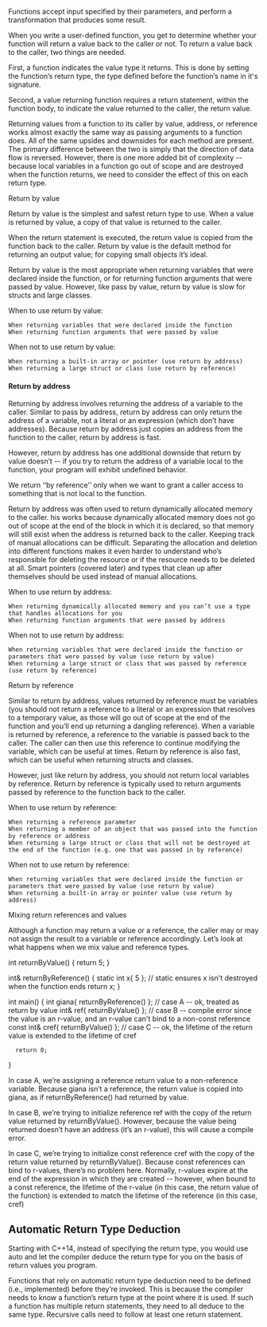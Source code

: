 Functions accept input specified by their parameters, and perform a transformation that produces some result.

When you write a user-defined function, you get to determine whether your function will return a value back to the caller or not. To return a value back to the caller, two things are needed.

First, a function indicates the value type it returns. This is done by setting the function’s return type, the type defined before the function’s name in it's signature.

Second, a value returning function requires a return statement, within the function body, to indicate the value returned to the caller, the return value.



Returning values from a function to its caller by value, address, or reference works almost exactly the same way as passing arguments to a function does. All of the same upsides and downsides for each method are present. The primary difference between the two is simply that the direction of data flow is reversed. However, there is one more added bit of complexity -- because local variables in a function go out of scope and are destroyed when the function returns, we need to consider the effect of this on each return type.


Return by value

Return by value is the simplest and safest return type to use. When a value is returned by value, a copy of that value is returned to the caller.

When the return statement is executed, the return value is copied from the function back to the caller. Return by value is the default method for returning an output value; for copying small objects it’s ideal.

Return by value is the most appropriate when returning variables that were declared inside the function, or for returning function arguments that were passed by value. However, like pass by value, return by value is slow for structs and large classes.

When to use return by value:

    When returning variables that were declared inside the function
    When returning function arguments that were passed by value

When not to use return by value:

    When returning a built-in array or pointer (use return by address)
    When returning a large struct or class (use return by reference)





#### Return by address

Returning by address involves returning the address of a variable to the caller. Similar to pass by address, return by address can only return the address of a variable, not a literal or an expression (which don’t have addresses). Because return by address just copies an address from the function to the caller, return by address is fast.

However, return by address has one additional downside that return by value doesn’t -- if you try to return the address of a variable local to the function, your program will exhibit undefined behavior.

We return ‘‘by reference’’ only when we want to grant a caller access to something that is not local to the function.

Return by address was often used to return dynamically allocated memory to the caller. his works because dynamically allocated memory does not go out of scope at the end of the block in which it is declared, so that memory will still exist when the address is returned back to the caller. Keeping track of manual allocations can be difficult. Separating the allocation and deletion into different functions makes it even harder to understand who’s responsible for deleting the resource or if the resource needs to be deleted at all. Smart pointers (covered later) and types that clean up after themselves should be used instead of manual allocations.

When to use return by address:

    When returning dynamically allocated memory and you can’t use a type that handles allocations for you
    When returning function arguments that were passed by address

When not to use return by address:

    When returning variables that were declared inside the function or parameters that were passed by value (use return by value)
    When returning a large struct or class that was passed by reference (use return by reference)



Return by reference

Similar to return by address, values returned by reference must be variables (you should not return a reference to a literal or an expression that resolves to a temporary value, as those will go out of scope at the end of the function and you’ll end up returning a dangling reference). When a variable is returned by reference, a reference to the variable is passed back to the caller. The caller can then use this reference to continue modifying the variable, which can be useful at times. Return by reference is also fast, which can be useful when returning structs and classes.

However, just like return by address, you should not return local variables by reference.
Return by reference is typically used to return arguments passed by reference to the function back to the caller.

When to use return by reference:

    When returning a reference parameter
    When returning a member of an object that was passed into the function by reference or address
    When returning a large struct or class that will not be destroyed at the end of the function (e.g. one that was passed in by reference)

When not to use return by reference:

    When returning variables that were declared inside the function or parameters that were passed by value (use return by value)
    When returning a built-in array or pointer value (use return by address)




Mixing return references and values

Although a function may return a value or a reference, the caller may or may not assign the result to a variable or reference accordingly. Let’s look at what happens when we mix value and reference types.

  int returnByValue()
  {
      return 5;
  }

  int& returnByReference()
  {
       static int x{ 5 }; // static ensures x isn't destroyed when the function ends
       return x;
  }

  int main()
  {
      int giana{ returnByReference() }; // case A -- ok, treated as return by value
      int& ref{ returnByValue() }; // case B -- compile error since the value is an r-value, and an r-value can't bind to a non-const reference
      const int& cref{ returnByValue() }; // case C -- ok, the lifetime of the return value is extended to the lifetime of cref

      return 0;
  }

In case A, we’re assigning a reference return value to a non-reference variable. Because giana isn’t a reference, the return value is copied into giana, as if returnByReference() had returned by value.

In case B, we’re trying to initialize reference ref with the copy of the return value returned by returnByValue(). However, because the value being returned doesn’t have an address (it’s an r-value), this will cause a compile error.

In case C, we’re trying to initialize const reference cref with the copy of the return value returned by returnByValue(). Because const references can bind to r-values, there’s no problem here. Normally, r-values expire at the end of the expression in which they are created -- however, when bound to a const reference, the lifetime of the r-value (in this case, the return value of the function) is extended to match the lifetime of the reference (in this case, cref)



## Automatic Return Type Deduction

Starting with C++14, instead of specifying the return type, you would use auto and let the compiler deduce the return type for you on the basis of return values you program.

Functions that rely on automatic return type deduction need to be defined (i.e., implemented) before they’re invoked. This is because the compiler needs to know a function’s return type at the point where it is used. If such a function has multiple return statements, they need to all deduce to the same type. Recursive calls need to follow at least one return statement.
